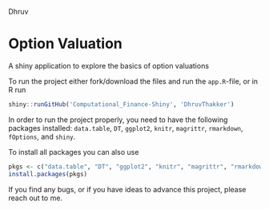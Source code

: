 Dhruv
# Option Valuation
A shiny application to explore the basics of option valuations

To run the project either fork/download the files and run the `app.R`-file, or in R run
```r
shiny::runGitHub('Computational_Finance-Shiny', 'DhruvThakker')
```

In order to run the project properly, you need to have the following packages installed: `data.table`, `DT`, `ggplot2`, `knitr`, `magrittr`, `rmarkdown`, `fOptions`, and `shiny`.

To install all packages you can also use 

```r
pkgs <- c("data.table", "DT", "ggplot2", "knitr", "magrittr", "rmarkdown", "fOptions", "shiny")
install.packages(pkgs)
```

If you find any bugs, or if you have ideas to advance this project, please reach out to me.

<!--
# Screenshots

The following screenshots were taken from the app itself:


## Payoff 

Add financial options to a basket and see the overall payoff.

![Payoff](https://github.com/DavZim/OptionValuation/raw/master/files/payoff.png)

## Option Valuation

Evaluate a financial option using a binomial tree approach.

![binomial_tree](https://github.com/DavZim/OptionValuation/raw/master/files/binomial_tree.png)

Or calculate the value of the option using the black-scholes approach.

![black_scholes](https://github.com/DavZim/OptionValuation/raw/master/files/black_scholes.png)

## Greeks

Have a look at the sensitivity factors have on the greeks.

![greeks](https://github.com/DavZim/OptionValuation/raw/master/files/greeks.png)
-->
